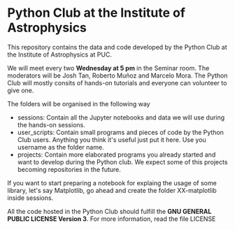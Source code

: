# Python Club at the Institute of Astrophysics

This repository contains the data and code developed by the Python Club at the Institute of Astrophysics at PUC.

We will meet every two **Wednesday at 5 pm** in the Seminar room. The moderators will be Josh Tan, Roberto Muñoz and Marcelo Mora. The Python Club will mostly consits of hands-on tutorials and everyone can volunteer to give one.

The folders will be organised in the following way

* sessions: Contain all the Jupyter notebooks and data we will use during the hands-on sessions.
* user_scripts: Contain small programs and pieces of code by the Python Club users. Anything you think it's useful just put it here. Use you username as the folder name.
* projects: Contain more elaborated programs you already started and want to develop during the Python club. We expect some of this projects becoming repositories in the future.

If you want to start preparing a notebook for explaing the usage of some library, let's say Matplotlib, go ahead and create the folder XX-matplotlib inside sessions.

All the code hosted in the Python Club should fulfill the **GNU GENERAL PUBLIC LICENSE Version 3**. For more information, read the file LICENSE
